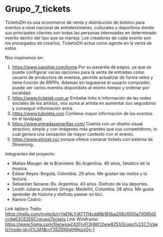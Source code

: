 # Grupo_7_tickets

TicketsDH es una ecommerce de venta y distribución de boletos para eventos a nivel nacional de entretenimiento, culturales y deportivos donde sus principales clientes son todas las personas interesadas en determinado evento dentro del tipo que se maneja. Los creadores de cada evento son los encargados de crearlos, TicketsDH actua como agente en la venta de estos.

Nos inspiramos en:

1. https://www.passline.com/home
Por su pasarela de pagos, ya que se puede configurar varias opciones para la venta de entradas como usuario de productora de eventos, permite actualizar de forma veloz y tiene función de RRPPs.  Además sin loguearse el usuario comprador, puede ver varios eventos disponibles al mismo tiempo y ordenar por localidad.
2. https://www.ticketek.com.ar
Embebe links e información de las redes sociales de los artistas, eso suma al artista en aumentar sus seguidores y conseguir información extra.
3. https://www.tuboleta.com
Contiene mayor información de los eventos en el landpage.
4. https://www.entradasamarillas.com/
Cuenta con un diseño visual atractivo, simple y con imágenes más grandes que sus competidores, lo cual genera una sensación de mayor contexto con el evento. 
5. https://www.eticket.co/
porque ofrece comprar tickets con sistema de Streaming.

Integrantes del proyecto:

- Matias Mauger de la Branniere: Bs.Argentina. 40 años, fanatico de la musica.
- Edwar Reyes: Bogotá, Colombia. 29 años. Me gustan las motos y la lectura.
- Sebastián Seoane: Bs. Argentina. 43 años. Disfruto de los deportes.
- Liceth Juliana Jimenez Orrego: Medellin, Colombia. 28 años. Me gusta aprender de historia y disfruto pasear en bici.
- Ramiro Castro:

Link tablero Trello: https://trello.com/invite/b/rrYaENLY/ATTI14cdd9b185ba206c1500a73095d2cc9e63CE2E6C/grupo7tickets
Link Wireframe: https://www.figma.com/file/wxwZ42FtvFl3HMO2ww8Z51/Grupo%237_Tickets?node-id=0%3A1&t=Y35Z9X0gtH9ezvOy-1
